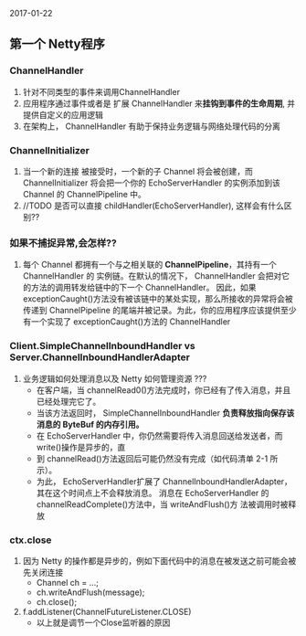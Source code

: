 2017-01-22

## 第一个 Netty程序

### ChannelHandler
1. 针对不同类型的事件来调用ChannelHandler
2. 应用程序通过事件或者是 扩展 ChannelHandler 来**挂钩到事件的生命周期**, 并提供自定义的应用逻辑 
3. 在架构上， ChannelHandler 有助于保持业务逻辑与网络处理代码的分离

### ChannelInitializer
1. 当一个新的连接
   被接受时，一个新的子 Channel 将会被创建，而 ChannelInitializer 将会把一个你的
   EchoServerHandler 的实例添加到该 Channel 的 ChannelPipeline 中。
2. //TODO 是否可以直接 childHandler(EchoServerHandler), 这样会有什么区别??


### 如果不捕捉异常,会怎样??
1. 每个 Channel 都拥有一个与之相关联的 **ChannelPipeline**，其持有一个 ChannelHandler 的
   实例链。在默认的情况下， ChannelHandler 会把对它的方法的调用转发给链中的下一个 ChannelHandler。
   因此，如果 exceptionCaught()方法没有被该链中的某处实现，那么所接收的异常将会被
   传递到 ChannelPipeline 的尾端并被记录。为此，你的应用程序应该提供至少有一个实现了
   exceptionCaught()方法的 ChannelHandler
   
### Client.SimpleChannelInboundHandler vs Server.ChannelInboundHandlerAdapter
1. 业务逻辑如何处理消息以及 Netty 如何管理资源 ???
    - 在客户端，当 channelRead0()方法完成时，你已经有了传入消息，并且已经处理完它了。
    - 当该方法返回时， SimpleChannelInboundHandler **负责释放指向保存该消息的 ByteBuf 的内存引用。**
    - 在 EchoServerHandler 中，你仍然需要将传入消息回送给发送者，而 write()操作是异步的，直
    - 到 channelRead()方法返回后可能仍然没有完成（如代码清单 2-1 所示）。
    - 为此， EchoServerHandler扩展了 ChannelInboundHandlerAdapter，其在这个时间点上不会释放消息。
      消息在 EchoServerHandler 的 channelReadComplete()方法中，当 writeAndFlush()方
      法被调用时被释放

### ctx.close
1. 因为 Netty 的操作都是异步的，例如下面代码中的消息在被发送之前可能会被先关闭连接
    - Channel ch = ...;
    - ch.writeAndFlush(message);
    - ch.close();
2. f.addListener(ChannelFutureListener.CLOSE)
    - 以上就是调节一个Close监听器的原因
    